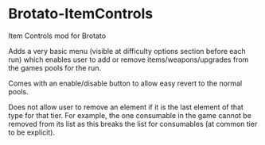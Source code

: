 # Brotato-ItemControls
Item Controls mod for Brotato

Adds a very basic menu (visible at difficulty options section before each run) which enables user to add or remove items/weapons/upgrades from the games pools for the run.

Comes with an enable/disable button to allow easy revert to the normal pools.

Does not allow user to remove an element if it is the last element of that type for that tier. For example, the one consumable in the game cannot be removed from its list as this breaks the list for consumables (at common tier to be explicit).
